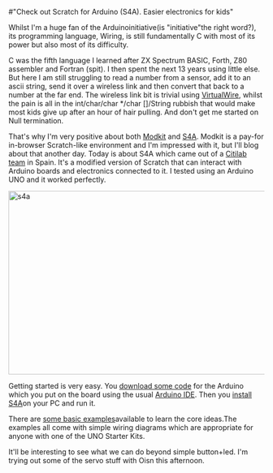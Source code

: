 #"Check out Scratch for Arduino (S4A). Easier electronics for kids"

Whilst I'm a huge fan of the Arduinoinitiative(is "initiative"the right word?), its programming language, Wiring, is still fundamentally C with most of its power but also most of its difficulty.

C was the fifth language I learned after ZX Spectrum BASIC, Forth, Z80 assembler and Fortran (spit). I then spent the next 13 years using little else. But here I am still struggling to read a number from a sensor, add it to an ascii string, send it over a wireless link and then convert that back to a number at the far end. The wireless link bit is trivial using <a href="http://www.airspayce.com/mikem/arduino/">VirtualWire</a>, whilst the pain is all in the int/char/char */char []/String rubbish that would make most kids give up after an hour of hair pulling. And don't get me started on Null termination.

That's why I'm very positive about both <a href="http://www.modk.it/">Modkit</a> and <a href="http://seaside.citilab.eu/scratch">S4A</a>. Modkit is a pay-for in-browser Scratch-like environment and I'm impressed with it, but I'll blog about that another day. Today is about S4A which came out of a <a href="http://citilab.eu/en/citilab/what-is">Citilab team</a> in Spain. It's a modified version of Scratch that can interact with Arduino boards and electronics connected to it. I tested using an Arduino UNO and it worked perfectly.

<a href="http://conoroneill.net/wp-content/uploads/2013/05/s4a.jpg"><img class="aligncenter size-large wp-image-1057" alt="s4a" src="http://conoroneill.net/wp-content/uploads/2013/05/s4a-1024x635.jpg" width="584" height="362" /></a>

Getting started is very easy. You <a href="http://seaside.citilab.eu/S4AFirmware15.ino">download some code</a> for the Arduino which you put on the board using the usual <a href="http://arduino.cc/en/Main/Software">Arduino IDE</a>. Then you <a href="http://seaside.citilab.eu/S4A15.exe">install S4A</a>on your PC and run it.

There are <a href="http://seaside.citilab.eu/s4a_basic_examples.zip">some basic examples</a>available to learn the core ideas.The examples all come with simple wiring diagrams which are appropriate for anyone with one of the UNO Starter Kits.

It'll be interesting to see what we can do beyond simple button+led. I'm trying out some of the servo stuff with Oisn this afternoon.